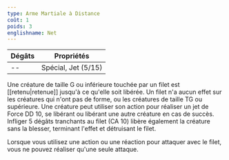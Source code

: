 ```yaml
---
type: Arme Martiale à Distance
coût: 1
poids: 3
englishname: Net
---
```


| Dégâts | Propriétés          |
| ------ | ------------------- |
| --     | Spécial, Jet (5/15) |

Une créature de taille G ou inférieure touchée par un filet est [[retenu|retenue]] jusqu'à ce qu'elle soit libérée. Un filet n'a aucun effet sur les créatures qui n'ont pas de forme, ou les créatures de taille TG ou supérieure. Une créature peut utiliser son action pour réaliser un jet de Force DD 10, se libérant ou libérant une autre créature en cas de succès. Infliger 5 dégâts tranchants au filet (CA 10) libère également la créature sans la blesser, terminant l'effet et détruisant le filet.

Lorsque vous utilisez une action ou une réaction pour attaquer avec le filet, vous ne pouvez réaliser qu'une seule attaque.